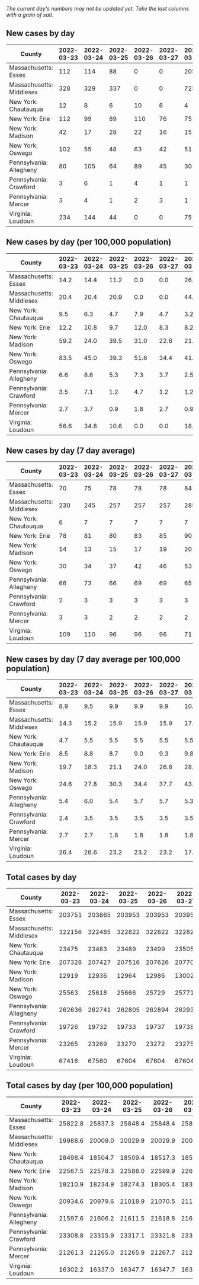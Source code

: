 _The current day's numbers may not be updated yet. Take the last columns with a grain of salt._
## New cases by day

| County | 2022-03-23 | 2022-03-24 | 2022-03-25 | 2022-03-26 | 2022-03-27 | 2022-03-28 | 2022-03-29 |
| --- | --- | --- | --- | --- | --- | --- | --- |
| Massachusetts: Essex | 112 | 114 | 88 | 0 | 0 | 205 |  |
| Massachusetts: Middlesex | 328 | 329 | 337 | 0 | 0 | 723 |  |
| New York: Chautauqua | 12 | 8 | 6 | 10 | 6 | 4 |  |
| New York: Erie | 112 | 99 | 89 | 110 | 76 | 75 |  |
| New York: Madison | 42 | 17 | 28 | 22 | 16 | 15 |  |
| New York: Oswego | 102 | 55 | 48 | 63 | 42 | 51 |  |
| Pennsylvania: Allegheny | 80 | 105 | 64 | 89 | 45 | 30 | 58 |
| Pennsylvania: Crawford | 3 | 6 | 1 | 4 | 1 | 1 |  |
| Pennsylvania: Mercer | 3 | 4 | 1 | 2 | 3 | 1 | 2 |
| Virginia: Loudoun | 234 | 144 | 44 | 0 | 0 | 75 | 48 |

## New cases by day (per 100,000 population)

| County | 2022-03-23 | 2022-03-24 | 2022-03-25 | 2022-03-26 | 2022-03-27 | 2022-03-28 | 2022-03-29 |
| --- | --- | --- | --- | --- | --- | --- | --- |
| Massachusetts: Essex | 14.2 | 14.4 | 11.2 | 0.0 | 0.0 | 26.0 |  |
| Massachusetts: Middlesex | 20.4 | 20.4 | 20.9 | 0.0 | 0.0 | 44.9 |  |
| New York: Chautauqua | 9.5 | 6.3 | 4.7 | 7.9 | 4.7 | 3.2 |  |
| New York: Erie | 12.2 | 10.8 | 9.7 | 12.0 | 8.3 | 8.2 |  |
| New York: Madison | 59.2 | 24.0 | 39.5 | 31.0 | 22.6 | 21.1 |  |
| New York: Oswego | 83.5 | 45.0 | 39.3 | 51.6 | 34.4 | 41.8 |  |
| Pennsylvania: Allegheny | 6.6 | 8.6 | 5.3 | 7.3 | 3.7 | 2.5 | 4.8 |
| Pennsylvania: Crawford | 3.5 | 7.1 | 1.2 | 4.7 | 1.2 | 1.2 |  |
| Pennsylvania: Mercer | 2.7 | 3.7 | 0.9 | 1.8 | 2.7 | 0.9 | 1.8 |
| Virginia: Loudoun | 56.6 | 34.8 | 10.6 | 0.0 | 0.0 | 18.1 | 11.6 |

## New cases by day (7 day average)

| County | 2022-03-23 | 2022-03-24 | 2022-03-25 | 2022-03-26 | 2022-03-27 | 2022-03-28 | 2022-03-29 |
| --- | --- | --- | --- | --- | --- | --- | --- |
| Massachusetts: Essex | 70 | 75 | 78 | 78 | 78 | 84 |  |
| Massachusetts: Middlesex | 230 | 245 | 257 | 257 | 257 | 285 |  |
| New York: Chautauqua | 6 | 7 | 7 | 7 | 7 | 7 |  |
| New York: Erie | 78 | 81 | 80 | 83 | 85 | 90 |  |
| New York: Madison | 14 | 13 | 15 | 17 | 19 | 20 |  |
| New York: Oswego | 30 | 34 | 37 | 42 | 46 | 53 |  |
| Pennsylvania: Allegheny | 66 | 73 | 66 | 69 | 69 | 65 | 67 |
| Pennsylvania: Crawford | 2 | 3 | 3 | 3 | 3 | 3 |  |
| Pennsylvania: Mercer | 3 | 3 | 2 | 2 | 2 | 2 | 2 |
| Virginia: Loudoun | 109 | 110 | 96 | 96 | 96 | 71 | 78 |

## New cases by day (7 day average per 100,000 population)

| County | 2022-03-23 | 2022-03-24 | 2022-03-25 | 2022-03-26 | 2022-03-27 | 2022-03-28 | 2022-03-29 |
| --- | --- | --- | --- | --- | --- | --- | --- |
| Massachusetts: Essex | 8.9 | 9.5 | 9.9 | 9.9 | 9.9 | 10.6 |  |
| Massachusetts: Middlesex | 14.3 | 15.2 | 15.9 | 15.9 | 15.9 | 17.7 |  |
| New York: Chautauqua | 4.7 | 5.5 | 5.5 | 5.5 | 5.5 | 5.5 |  |
| New York: Erie | 8.5 | 8.8 | 8.7 | 9.0 | 9.3 | 9.8 |  |
| New York: Madison | 19.7 | 18.3 | 21.1 | 24.0 | 26.8 | 28.2 |  |
| New York: Oswego | 24.6 | 27.8 | 30.3 | 34.4 | 37.7 | 43.4 |  |
| Pennsylvania: Allegheny | 5.4 | 6.0 | 5.4 | 5.7 | 5.7 | 5.3 | 5.5 |
| Pennsylvania: Crawford | 2.4 | 3.5 | 3.5 | 3.5 | 3.5 | 3.5 |  |
| Pennsylvania: Mercer | 2.7 | 2.7 | 1.8 | 1.8 | 1.8 | 1.8 | 1.8 |
| Virginia: Loudoun | 26.4 | 26.6 | 23.2 | 23.2 | 23.2 | 17.2 | 18.9 |

## Total cases by day

| County | 2022-03-23 | 2022-03-24 | 2022-03-25 | 2022-03-26 | 2022-03-27 | 2022-03-28 | 2022-03-29 |
| --- | --- | --- | --- | --- | --- | --- | --- |
| Massachusetts: Essex | 203751 | 203865 | 203953 | 203953 | 203953 | 204158 |  |
| Massachusetts: Middlesex | 322156 | 322485 | 322822 | 322822 | 322822 | 323545 |  |
| New York: Chautauqua | 23475 | 23483 | 23489 | 23499 | 23505 | 23509 |  |
| New York: Erie | 207328 | 207427 | 207516 | 207626 | 207702 | 207777 |  |
| New York: Madison | 12919 | 12936 | 12964 | 12986 | 13002 | 13017 |  |
| New York: Oswego | 25563 | 25618 | 25666 | 25729 | 25771 | 25822 |  |
| Pennsylvania: Allegheny | 262636 | 262741 | 262805 | 262894 | 262939 | 262969 | 263027 |
| Pennsylvania: Crawford | 19726 | 19732 | 19733 | 19737 | 19738 | 19739 |  |
| Pennsylvania: Mercer | 23265 | 23269 | 23270 | 23272 | 23275 | 23276 | 23278 |
| Virginia: Loudoun | 67416 | 67560 | 67604 | 67604 | 67604 | 67679 | 67727 |

## Total cases by day (per 100,000 population)

| County | 2022-03-23 | 2022-03-24 | 2022-03-25 | 2022-03-26 | 2022-03-27 | 2022-03-28 | 2022-03-29 |
| --- | --- | --- | --- | --- | --- | --- | --- |
| Massachusetts: Essex | 25822.8 | 25837.3 | 25848.4 | 25848.4 | 25848.4 | 25874.4 |  |
| Massachusetts: Middlesex | 19988.6 | 20009.0 | 20029.9 | 20029.9 | 20029.9 | 20074.8 |  |
| New York: Chautauqua | 18498.4 | 18504.7 | 18509.4 | 18517.3 | 18522.0 | 18525.2 |  |
| New York: Erie | 22567.5 | 22578.3 | 22588.0 | 22599.9 | 22608.2 | 22616.4 |  |
| New York: Madison | 18210.9 | 18234.9 | 18274.3 | 18305.4 | 18327.9 | 18349.1 |  |
| New York: Oswego | 20934.6 | 20979.6 | 21018.9 | 21070.5 | 21104.9 | 21146.7 |  |
| Pennsylvania: Allegheny | 21597.6 | 21606.2 | 21611.5 | 21618.8 | 21622.5 | 21624.9 | 21629.7 |
| Pennsylvania: Crawford | 23308.8 | 23315.9 | 23317.1 | 23321.8 | 23323.0 | 23324.2 |  |
| Pennsylvania: Mercer | 21261.3 | 21265.0 | 21265.9 | 21267.7 | 21270.5 | 21271.4 | 21273.2 |
| Virginia: Loudoun | 16302.2 | 16337.0 | 16347.7 | 16347.7 | 16347.7 | 16365.8 | 16377.4 |
